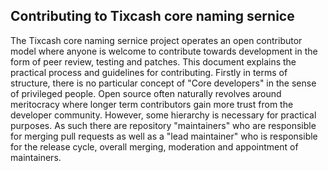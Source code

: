## Contributing to Tixcash core naming sernice
The Tixcash core naming sernice project operates an open contributor model where anyone is welcome to contribute towards development in the form of peer review, testing and patches. This document explains the practical process and guidelines for contributing.
Firstly in terms of structure, there is no particular concept of "Core developers" in the sense of privileged people. Open source often naturally revolves around meritocracy where longer term contributors gain more trust from the developer community. However, some hierarchy is necessary for practical purposes. As such there are repository "maintainers" who are responsible for merging pull requests as well as a "lead maintainer" who is responsible for the release cycle, overall merging, moderation and appointment of maintainers.
